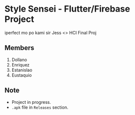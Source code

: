 # Style Sensei - Flutter/Firebase Project

iperfect mo po kami sir Jess <> HCI Final Proj

## Members

1. Dollano
2. Enriquez
3. Estanislao
4. Eustaquio

## Note

- Project in progress.
- `.apk` file in `Releases` section.